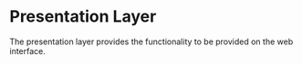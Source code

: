 ﻿# Presentation Layer

The presentation layer provides the functionality to be provided on the web interface.